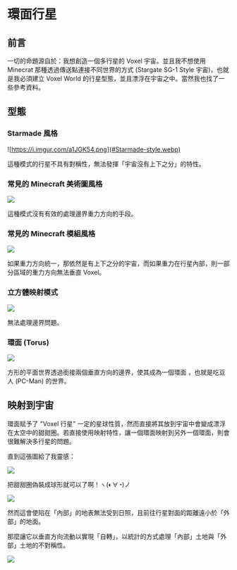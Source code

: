 # 環面行星

## 前言

一切的命題源自於：我想創造一個多行星的 Voxel 宇宙。並且我不想使用 Minecrat 那種透過傳送點連接不同世界的方式 (Stargate SG-1 Style 宇宙)，也就是我必須建立 Voxel World 的行星型態，並且漂浮在宇宙之中。當然我也找了一些參考資料。

## 型態

### Starmade 風格

![https://i.imgur.com/a1JGK54.png](#Starmade-style.webp)

這種模式的行星不具有對稱性，無法發揮「宇宙沒有上下之分」的特性。

### 常見的 Minecraft 美術圖風格

![](#Minecraft-art-style.webp)

這種模式沒有有效的處理邊界重力方向的手段。

### 常見的 Minecraft 模組風格

![](#Minecraft-MOD-style.webp)

如果重力方向統一，那依然是有上下之分的宇宙，而如果重力在行星內部，則一部分區域的重力方向無法垂直 Voxel。

### 立方體映射模式

![](#cube-mapping.webp)

無法處理邊界問題。

### 環面 (Torus)

![](#Torus.webp)

方形的平面世界透過銜接兩個垂直方向的邊界，使其成為一個環面 ，也就是吃豆人 (PC-Man) 的世界。

## 映射到宇宙

環面賦予了 "Voxel 行星" 一定的星球性質，然而直接將其放到宇宙中會變成漂浮在太空中的甜甜圈。若直接使用映射特性，讓一個環面映射到另外一個環面，則會很難解決多行星的問題。

直到這張圖給了我靈感：

![](#surgery-sphere.webp)

把甜甜圈偽裝成球形就可以了啊！ヽ(◐∀◔)ノ

![](#torus-1.svg)

然而這會使陷在「內部」的地表無法受到日照，且前往行星對面的距離遠小於「外部」的地面。

那麼讓它以垂直方向流動以實現「自轉」，以統計的方式處理「內部」土地與「外部」土地的不對稱性。

![](#torus-2.svg)